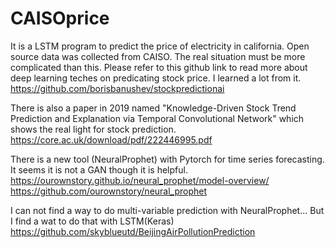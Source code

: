 # CAISOprice
It is a LSTM program to predict the price of electricity in california. Open source data was collected from CAISO. 
The real situation must be more complicated than this. Please refer to this github link to read more about deep learning teches on predicating stock price. I learned a lot from it.
https://github.com/borisbanushev/stockpredictionai



There is also a paper in 2019 named "Knowledge-Driven Stock Trend Prediction and Explanation via Temporal Convolutional Network" which shows the real light for stock prediction.
https://core.ac.uk/download/pdf/222446995.pdf



There is a new tool (NeuralProphet) with Pytorch for time series forecasting. It seems it is not a GAN though it is helpful.
https://ourownstory.github.io/neural_prophet/model-overview/
https://github.com/ourownstory/neural_prophet

I can not find a way to do multi-variable prediction with NeuralProphet... But I find a wat to do that with LSTM(Keras)
https://github.com/skyblueutd/BeijingAirPollutionPrediction
